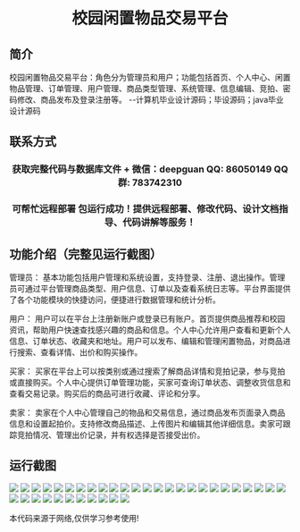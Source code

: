 <p><h1 align="center">校园闲置物品交易平台</h1></p>

## 简介
校园闲置物品交易平台：角色分为管理员和用户；功能包括首页、个人中心、闲置物品管理、订单管理、用户管理、商品类型管理、系统管理、信息编辑、竞拍、密码修改、商品发布及登录注册等。    --计算机毕业设计源码；毕设源码；java毕业设计源码


## 联系方式
<p><h3 align="center">获取完整代码与数据库文件 + 微信：deepguan QQ: 86050149 QQ群: 783742310</h3></p>
<p><h3 align="center">可帮忙远程部署 包运行成功！提供远程部署、修改代码、设计文档指导、代码讲解等服务！</h3></p>

## 功能介绍（完整见运行截图）
管理员： 基本功能包括用户管理和系统设置，支持登录、注册、退出操作。管理员可通过平台管理商品类型、用户信息、订单以及查看系统日志等。平台界面提供了各个功能模块的快捷访问，便捷进行数据管理和统计分析。

用户： 用户可以在平台上注册新账户或登录已有账户。首页提供商品推荐和校园资讯，帮助用户快速查找感兴趣的商品和信息。个人中心允许用户查看和更新个人信息、订单状态、收藏夹和地址。用户可以发布、编辑和管理闲置物品，对商品进行搜索、查看详情、出价和购买操作。

买家： 买家在平台上可以按类别或通过搜索了解商品详情和竞拍记录，参与竞拍或直接购买。个人中心提供订单管理功能，买家可查询订单状态、调整收货信息和查看交易记录。购买后的商品可进行收藏、评论和分享。

卖家： 卖家在个人中心管理自己的物品和交易信息，通过商品发布页面录入商品信息和设置起拍价。支持修改商品描述、上传图片和编辑其他详细信息。卖家可跟踪竞拍情况、管理出价记录，并有权选择是否接受出价。


## 运行截图
![](img/001.jpg)
![](img/002.jpg)
![](img/003.jpg)
![](img/004.jpg)
![](img/005.jpg)
![](img/006.jpg)
![](img/007.jpg)
![](img/008.jpg)
![](img/009.jpg)
![](img/010.jpg)
![](img/011.jpg)
![](img/012.jpg)
![](img/013.jpg)
![](img/014.jpg)
![](img/015.jpg)
![](img/016.jpg)
![](img/017.jpg)
![](img/018.jpg)
![](img/019.jpg)
![](img/020.jpg)
![](img/021.jpg)
![](img/022.jpg)
![](img/023.jpg)
![](img/024.jpg)
![](img/025.jpg)
![](img/026.jpg)
![](img/027.jpg)
![](img/028.jpg)
![](img/029.jpg)
![](img/030.jpg)
![](img/031.jpg)
![](img/032.jpg)
![](img/033.jpg)
![](img/034.jpg)
![](img/035.jpg)
![](img/036.jpg)

<p>本代码来源于网络,仅供学习参考使用!</p>
